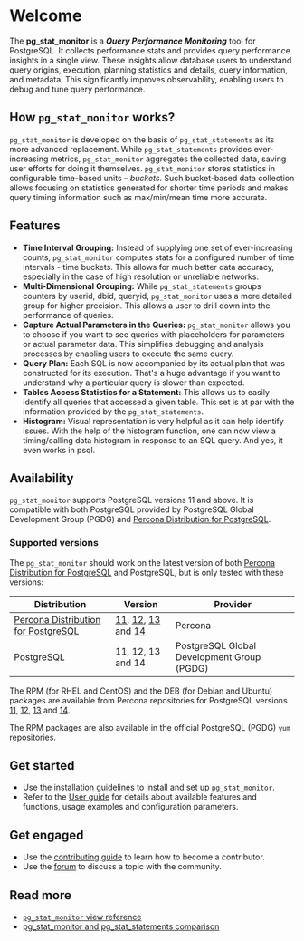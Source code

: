 # Welcome

The **pg_stat_monitor** is a **_Query Performance Monitoring_** tool for PostgreSQL. It collects performance stats and provides query performance insights in a single view. These insights allow database users to understand query origins, execution, planning statistics and details, query information, and metadata. This significantly improves observability, enabling users to debug and tune query performance. 


## How `pg_stat_monitor` works?

`pg_stat_monitor` is developed on the basis of `pg_stat_statements` as its more advanced replacement. While `pg_stat_statements` provides ever-increasing metrics, `pg_stat_monitor` aggregates the collected data, saving user efforts for doing it themselves. `pg_stat_monitor`  stores statistics in configurable time-based units – _buckets_. Such bucket-based data collection allows focusing on statistics generated for shorter time periods and makes query timing information such as max/min/mean time more accurate.

## Features

* **Time Interval Grouping:** Instead of supplying one set of ever-increasing counts, `pg_stat_monitor` computes stats for a configured number of time intervals - time buckets. This allows for much better data accuracy, especially in the case of high resolution or unreliable networks.
* **Multi-Dimensional Grouping:** While `pg_stat_statements` groups counters by userid, dbid, queryid,  `pg_stat_monitor` uses a more detailed group for higher precision. This allows a user to drill down into the performance of queries.
* **Capture Actual Parameters in the Queries:** `pg_stat_monitor` allows you to choose if you want to see queries with placeholders for parameters or actual parameter data. This simplifies debugging and analysis processes by enabling users to execute the same query.
* **Query Plan:** Each SQL is now accompanied by its actual plan that was constructed for its execution. That's a huge advantage if you want to understand why a particular query is slower than expected.
* **Tables Access Statistics for a Statement:** This allows us to easily identify all queries that accessed a given table. This set is at par with the information provided by the `pg_stat_statements`.
* **Histogram:** Visual representation is very helpful as it can help identify issues. With the help of the histogram function, one can now view a timing/calling data histogram in response to an SQL query. And yes, it even works in psql.


## Availability 

`pg_stat_monitor` supports PostgreSQL versions 11 and above. It is compatible with both PostgreSQL provided by PostgreSQL Global Development Group (PGDG) and [Percona Distribution for PostgreSQL](https://www.percona.com/software/postgresql-distribution).


### Supported  versions

The `pg_stat_monitor` should work on the latest version of both [Percona Distribution for PostgreSQL](https://www.percona.com/software/postgresql-distribution) and PostgreSQL, but is only tested with these versions:

| **Distribution** | **Version**     | **Provider** |
| ---------------- | --------------- | ------------ |
|[Percona Distribution for PostgreSQL](https://www.percona.com/software/postgresql-distribution)| [11](https://www.percona.com/downloads/percona-postgresql-11/LATEST/), [12](https://www.percona.com/downloads/postgresql-distribution-12/LATEST/), [13](https://www.percona.com/downloads/postgresql-distribution-13/LATEST/) and [14](https://www.percona.com/downloads/postgresql-distribution-14/LATEST/)| Percona|
| PostgreSQL       | 11, 12, 13 and 14 | PostgreSQL Global Development Group (PGDG) |

The RPM (for RHEL and CentOS) and the DEB (for Debian and Ubuntu) packages are available from Percona repositories for PostgreSQL versions [11](https://www.percona.com/downloads/percona-postgresql-11/LATEST/), [12](https://www.percona.com/downloads/postgresql-distribution-12/LATEST/), [13](https://www.percona.com/downloads/postgresql-distribution-13/LATEST/) and [14](https://www.percona.com/downloads/postgresql-distribution-14/LATEST/).

The RPM packages are also available in the official PostgreSQL (PGDG) `yum` repositories.

## Get started

* Use the [installation guidelines](setup.md) to install and set up `pg_stat_monitor`.
* Refer to the [User guide](USER_GUIDE.md) for details about available features and functions, usage examples  and configuration parameters.

## Get engaged

* Use the [contributing guide](https://github.com/percona/pg_stat_monitor/blob/main/CONTRIBUTING.md) to learn how to become a contributor.
* Use the [forum](https://forums.percona.com/c/postgresql/pg-stat-monitor/69) to discuss a topic with the community.


## Read more

* [`pg_stat_monitor` view reference](REREFENCE.md)
* [pg_stat_monitor and pg_stat_statements comparison](COMPARE.md)
 

